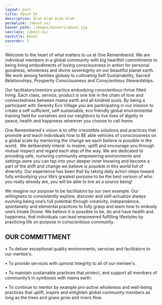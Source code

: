 ```yaml
---
layout: post
title: About Us
description: Blah blah blah blah
permalink: /about-us/
banner_path: /images/banners/about.jpg
navclass: /about-us/
navtitle: About
navorder: 3
---
```


<!--<h1>OUR STORY</h1>-->

Welcome to the heart of what matters to us at One Remembered. We are individual members in a global community with big heartfelt commitments to being living embodiments of loving consciousness in action for personal goodness, wholeness and divine sovereignty on our beautiful planet earth. We work among families globaly to cultivating Self Sustainability, Sacred Relationships, Prosperity Consciousness and Conscientious Stewardships.

Our facilitators/mentors practice embodying conscientious thrive filled living. Each class, service, product is one link in the chain of love and connectedness between mama earth and all kindred souls. By being a participant with Serenity Eco Village you are participating in our mission to create a self sufficient, self sustainable, eco friendly global environmental training field for ourselves and our neighbors to live lives of dignity in peace, health and happiness wherever you choose to call home.

One Remembered's vision is to offer irresistible solutions and practices that promote and teach individuals how to BE able vehicles of consciousness on a global scale by mentoring the change we each believe is possible in the world.&nbsp; We deliberately intend&nbsp; to inspire, uplift and encourage you through mutual respect and regard each step of the way. We are dedicated to providing safe, nurturing community empowering environments and settings were you can tap into your deeper inner knowing and become a part of the shift and change we believe is possible in this world full of diversity. Our experience has been that by taking daily action steps toward fully embodying your life’s greatest purpose to be the best version of who you really already are, you will be able to live as a source being\!

We imagine our purpose to be facilitators by our own example. Our willingness to consisitently explore, discover and self-actualize always evolving being one’s full potential through creativity, independence, spontaneity and elemental practices to fully grasp and learn how to embody one’s Innate Divine. We believe it is possible to be, do and have health and happiness, that individuals can lead empowered fulfilling lifestyles by practicing life on purpose in conscientious community.

## OUR COMMITTMENT

• To deliver exceptional quality environments, services and facilitators to our mentee's.

• To provide services with upmost Integrity to all of our mentee's.

• To maintain sustainable practices that protect, and support all members of community’s in symbiosis with mama earth.

• To continue to mentor by example pro-active wholeness and well-being practices that uplift, inspire and enlighten global community members as long as the trees and grass grow and rivers flow.

## &nbsp;

&nbsp;